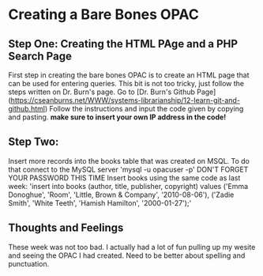 
# Creating a Bare Bones OPAC
## Step One: Creating the HTML PAge and a PHP Search Page
First step in creating the bare bones OPAC is to create an HTML page that can be used for entering queries. 
This bit is not too tricky, just follow the steps written on Dr. Burn's page. 
Go to [Dr. Burn's Github Page] (https://cseanburns.net/WWW/systems-librarianship/12-learn-git-and-github.html)
Follow the instructions and input the code given by copying and pasting. 
**make sure to insert your own IP address in the code!**
## Step Two: 
Insert more records into the books table that was created on MSQL. 
To do that connect to the MySQL server 
'mysql -u opacuser -p'
DON'T FORGET YOUR PASSWORD THIS TIME
Insert books using the same code as last week: 
'insert into books
(author, title, publisher, copyright) values
('Emma Donoghue', 'Room', 'Little, Brown \& Company', '2010-08-06'),
('Zadie Smith', 'White Teeth', 'Hamish Hamilton', '2000-01-27');'
## Thoughts and Feelings
These week was not too bad. 
I actually had a lot of fun pulling up my wesite 
and seeing the OPAC I had created. 
Need to be better about 
spelling and punctuation. 
